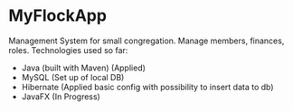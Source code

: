 # MyFlockApp
Management System for small congregation. Manage members, finances, roles. 
Technologies used so far:
  - Java (built with Maven) (Applied)
  - MySQL (Set up of local DB)
  - Hibernate (Applied basic config with possibility to insert data to db)
  - JavaFX (In Progress)
